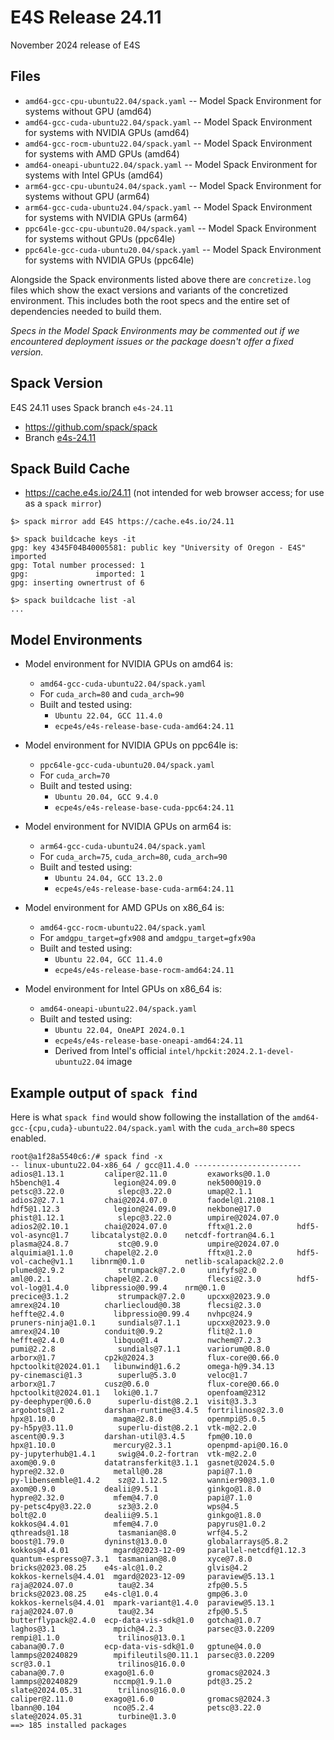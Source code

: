 # E4S Release 24.11

November 2024 release of E4S

## Files

* `amd64-gcc-cpu-ubuntu22.04/spack.yaml` -- Model Spack Environment for systems without GPU (amd64)
* `amd64-gcc-cuda-ubuntu22.04/spack.yaml` -- Model Spack Environment for systems with NVIDIA GPUs (amd64)
* `amd64-gcc-rocm-ubuntu22.04/spack.yaml` -- Model Spack Environment for systems with AMD GPUs (amd64)
* `amd64-oneapi-ubuntu22.04/spack.yaml` -- Model Spack Environment for systems with Intel GPUs (amd64)
* `arm64-gcc-cpu-ubuntu24.04/spack.yaml` -- Model Spack Environment for systems without GPU (arm64)
* `arm64-gcc-cuda-ubuntu24.04/spack.yaml` -- Model Spack Environment for systems with NVIDIA GPUs (arm64)
* `ppc64le-gcc-cpu-ubuntu20.04/spack.yaml` -- Model Spack Environment for systems without GPUs (ppc64le)
* `ppc64le-gcc-cuda-ubuntu20.04/spack.yaml` -- Model Spack Environment for systems with NVIDIA GPUs (ppc64le)

Alongside the Spack environments listed above there are `concretize.log` files which show the exact versions and variants of the concretized environment. This includes both the root specs and the entire set of dependencies needed to build them.

*Specs in the Model Spack Environments may be commented out if we encountered deployment issues or the package doesn't offer a fixed version.*


## Spack Version

E4S 24.11 uses Spack branch `e4s-24.11`
* https://github.com/spack/spack
* Branch [e4s-24.11](https://github.com/spack/spack/tree/e4s-24.11)


## Spack Build Cache

* https://cache.e4s.io/24.11 (not intended for web browser access; for use as a `spack mirror`)

```
$> spack mirror add E4S https://cache.e4s.io/24.11

$> spack buildcache keys -it
gpg: key 4345F04B40005581: public key "University of Oregon - E4S" imported
gpg: Total number processed: 1
gpg:               imported: 1
gpg: inserting ownertrust of 6

$> spack buildcache list -al
...
```

## Model Environments

* Model environment for NVIDIA GPUs on amd64 is:
  * `amd64-gcc-cuda-ubuntu22.04/spack.yaml`
  * For `cuda_arch=80` and `cuda_arch=90`
  * Built and tested using:
    * `Ubuntu 22.04, GCC 11.4.0`
    * `ecpe4s/e4s-release-base-cuda-amd64:24.11`

* Model environment for NVIDIA GPUs on ppc64le is:
  * `ppc64le-gcc-cuda-ubuntu20.04/spack.yaml`
  * For `cuda_arch=70`
  * Built and tested using:
    * `Ubuntu 20.04, GCC 9.4.0`
    * `ecpe4s/e4s-release-base-cuda-ppc64:24.11`

* Model environment for NVIDIA GPUs on arm64 is:
  * `arm64-gcc-cuda-ubuntu24.04/spack.yaml`
  * For `cuda_arch=75`, `cuda_arch=80`, `cuda_arch=90`
  * Built and tested using:
    * `Ubuntu 24.04, GCC 13.2.0`
    * `ecpe4s/e4s-release-base-cuda-arm64:24.11`

* Model environment for AMD GPUs on x86_64 is:
  * `amd64-gcc-rocm-ubuntu22.04/spack.yaml`
  * For `amdgpu_target=gfx908` and `amdgpu_target=gfx90a`
  * Built and tested using:
    * `Ubuntu 22.04, GCC 11.4.0`
    * `ecpe4s/e4s-release-base-rocm-amd64:24.11`

* Model environment for Intel GPUs on x86_64 is:
  * `amd64-oneapi-ubuntu22.04/spack.yaml`
  * Built and tested using:
    * `Ubuntu 22.04, OneAPI 2024.0.1`
    * `ecpe4s/e4s-release-base-oneapi-amd64:24.11`
    * Derived from Intel's official `intel/hpckit:2024.2.1-devel-ubuntu22.04` image

## Example output of `spack find`

Here is what `spack find` would show following the installation of the `amd64-gcc-{cpu,cuda}-ubuntu22.04/spack.yaml` with the `cuda_arch=80` specs enabled.

```
root@a1f28a5540c6:/# spack find -x
-- linux-ubuntu22.04-x86_64 / gcc@11.4.0 ------------------------
adios@1.13.1         caliper@2.11.0         exaworks@0.1.0      h5bench@1.4            legion@24.09.0       nek5000@19.0            petsc@3.22.0            slepc@3.22.0        umap@2.1.1
adios2@2.7.1         chai@2024.07.0         faodel@1.2108.1     hdf5@1.12.3            legion@24.09.0       nekbone@17.0            phist@1.12.1            slepc@3.22.0        umpire@2024.07.0
adios2@2.10.1        chai@2024.07.0         fftx@1.2.0          hdf5-vol-async@1.7     libcatalyst@2.0.0    netcdf-fortran@4.6.1    plasma@24.8.7           stc@0.9.0           umpire@2024.07.0
alquimia@1.1.0       chapel@2.2.0           fftx@1.2.0          hdf5-vol-cache@v1.1    libnrm@0.1.0         netlib-scalapack@2.2.0  plumed@2.9.2            strumpack@7.2.0     unifyfs@2.0
aml@0.2.1            chapel@2.2.0           flecsi@2.3.0        hdf5-vol-log@1.4.0     libpressio@0.99.4    nrm@0.1.0               precice@3.1.2           strumpack@7.2.0     upcxx@2023.9.0
amrex@24.10          charliecloud@0.38      flecsi@2.3.0        heffte@2.4.0           libpressio@0.99.4    nvhpc@24.9              pruners-ninja@1.0.1     sundials@7.1.1      upcxx@2023.9.0
amrex@24.10          conduit@0.9.2          flit@2.1.0          heffte@2.4.0           libquo@1.4           nwchem@7.2.3            pumi@2.2.8              sundials@7.1.1      variorum@0.8.0
arborx@1.7           cp2k@2024.3            flux-core@0.66.0    hpctoolkit@2024.01.1   libunwind@1.6.2      omega-h@9.34.13         py-cinemasci@1.3        superlu@5.3.0       veloc@1.7
arborx@1.7           cusz@0.6.0             flux-core@0.66.0    hpctoolkit@2024.01.1   loki@0.1.7           openfoam@2312           py-deephyper@0.6.0      superlu-dist@8.2.1  visit@3.3.3
argobots@1.2         darshan-runtime@3.4.5  fortrilinos@2.3.0   hpx@1.10.0             magma@2.8.0          openmpi@5.0.5           py-h5py@3.11.0          superlu-dist@8.2.1  vtk-m@2.2.0
ascent@0.9.3         darshan-util@3.4.5     fpm@0.10.0          hpx@1.10.0             mercury@2.3.1        openpmd-api@0.16.0      py-jupyterhub@1.4.1     swig@4.0.2-fortran  vtk-m@2.2.0
axom@0.9.0           datatransferkit@3.1.1  gasnet@2024.5.0     hypre@2.32.0           metall@0.28          papi@7.1.0              py-libensemble@1.4.2    sz@2.1.12.5         wannier90@3.1.0
axom@0.9.0           dealii@9.5.1           ginkgo@1.8.0        hypre@2.32.0           mfem@4.7.0           papi@7.1.0              py-petsc4py@3.22.0      sz3@3.2.0           wps@4.5
bolt@2.0             dealii@9.5.1           ginkgo@1.8.0        kokkos@4.4.01          mfem@4.7.0           papyrus@1.0.2           qthreads@1.18           tasmanian@8.0       wrf@4.5.2
boost@1.79.0         dyninst@13.0.0         globalarrays@5.8.2  kokkos@4.4.01          mgard@2023-12-09     parallel-netcdf@1.12.3  quantum-espresso@7.3.1  tasmanian@8.0       xyce@7.8.0
bricks@2023.08.25    e4s-alc@1.0.2          glvis@4.2           kokkos-kernels@4.4.01  mgard@2023-12-09     paraview@5.13.1         raja@2024.07.0          tau@2.34            zfp@0.5.5
bricks@2023.08.25    e4s-cl@1.0.4           gmp@6.3.0           kokkos-kernels@4.4.01  mpark-variant@1.4.0  paraview@5.13.1         raja@2024.07.0          tau@2.34            zfp@0.5.5
butterflypack@2.4.0  ecp-data-vis-sdk@1.0   gotcha@1.0.7        laghos@3.1             mpich@4.2.3          parsec@3.0.2209         rempi@1.1.0             trilinos@13.0.1
cabana@0.7.0         ecp-data-vis-sdk@1.0   gptune@4.0.0        lammps@20240829        mpifileutils@0.11.1  parsec@3.0.2209         scr@3.0.1               trilinos@16.0.0
cabana@0.7.0         exago@1.6.0            gromacs@2024.3      lammps@20240829        nccmp@1.9.1.0        pdt@3.25.2              slate@2024.05.31        trilinos@16.0.0
caliper@2.11.0       exago@1.6.0            gromacs@2024.3      lbann@0.104            nco@5.2.4            petsc@3.22.0            slate@2024.05.31        turbine@1.3.0
==> 185 installed packages
```
